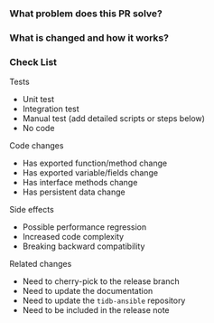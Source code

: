 ### What problem does this PR solve? <!--add issue link with summary if exists-->


### What is changed and how it works?


### Check List <!--REMOVE the items that are not applicable-->

Tests <!-- At least one of them must be included. -->

 - Unit test
 - Integration test
 - Manual test (add detailed scripts or steps below)
 - No code

Code changes

 - Has exported function/method change
 - Has exported variable/fields change
 - Has interface methods change
 - Has persistent data change

Side effects

 - Possible performance regression
 - Increased code complexity
 - Breaking backward compatibility

Related changes

 - Need to cherry-pick to the release branch
 - Need to update the documentation
 - Need to update the `tidb-ansible` repository
 - Need to be included in the release note
